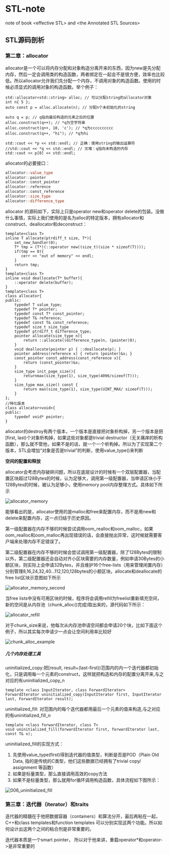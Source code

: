 # STL-note
note of book &lt;effective STL> and &lt;the Annotated STL Sources>



## STL源码剖析

### 第二章：allocator

allocator是一个可以将内存分配和对象构造分离开来的东西，因为new是先分配内存，然后一定会调用类的构造函数，两者绑定在一起会不是很方便，效率也比较低。所以allocator允许我们先分配一个内存，不调用对象的构造函数。使用的时候必须显式的调用对象的构造函数。举个例子：

```
std::allocator<std::string> alloc; // 可以分配string的allocator对象
int n{ 5 };
auto const p = alloc.allocate(n); // 分配n个未初始化的string

auto q = p; // q指向最后构造的元素之后的位置
alloc.construct(q++); // *q为空字符串
alloc.construct(q++, 10, 'c'); // *q为cccccccccc
alloc.construct(q++, "hi"); // *q为hi

std::cout << *p << std::endl; // 正确：使用string的输出运算符
//std::cout << *q << std::endl; // 灾难：q指向未构造的内存
std::cout << p[0] << std::endl;
```

allocator的必要接口：

```C++
allocator::value_type
allocator::pointer
allocator::const_pointer
allocator::reference
allocator::const_reference
allocator::size_type
allocator::difference_type
```

allocator 的源码如下，实际上只是operator new和operator delete的包装。没做什么事情，实际上我们使用的是名为alloc的特定版本，拥有allocator和construct、deallocator和deconstruct：

```
template<class T>
inline T allocate(ptrdiff_t size, T*){
    set_new_handler(0);
    T* tmp = (T*)(::operator new((size_t)(size * sizeof(T))));
    if(tmp == 0){
       cerr << "out of memory" << endl;
    }
    return tmp;
}
template<class T>
inline void deallocate(T* buffer){
    ::operator delete(buffer);
}
template<class T>
class allocator{
public:
    typedef T value_type;
    typedef T* pointer;
    typedef const T* const_pointer;
    typedef T& reference;
    typedef const T& const_reference;
    typedef size_t size_type
    typedef ptrdiff_t difference_type;
    pointer allocate(size_type n){
        return ::allocate((difference_type)n, (pointer)0);
    }
    void deallocate(pointer p) { ::deallocate(p); }
    pointer address(reference x) { return (pointer)&x; }
    const_pointer const_address(const_reference x){
        return (const_pointer)&x;
    }
    size_type init_page_size(){
        returnmax(size_type(1), size_type(4096/sizeof(T)));
    }
    size_type max_size() const {
        return max(size_type(1), size_type(UINT_MAX/ sizeof(T)));
    }
};
//特化版本
class allocator<void>{
public:
    typedef void* pointer;
}
```

allocator的destroy有两个版本，一个版本是直接把对象析构掉，另一个版本是把[first, last)个对象析构掉，如果这些对象都是trivial destructor（无关痛痒的析构函数），那么就不管他，如果不是的话，就一个一个析构掉。所以为了实现第二个版本，STL会增加“对象是否是trivial”的判断，使用value_type()来判断

**空间的配置和释放**

allocator会考虑内存破碎问题，所以在底层设计的时候有一个双层配置器，当配置区块超过128Bytes的时候，认为足够大，调用第一级配置器，当申请区块小于128Bytes的时候，被认为足够小，使用memory pool内存整理方式。具体如下所示

![allocator_memory](.\images\allocator_memory.png)

能够看出的是，allocator使用的是malloc和free来配置内存，而不是用new和delete来配置内存，这一点归结于历史原因。

第一级配置器在内存不够的时候尝试调用oom_realloc和oom_malloc，如果oom_realloc和oom_malloc再出现错误的话，会直接抛出异常，这时候就需要客户端来处理内存不足错误了。

第二级配置器在内存不够的时候会尝试调用第一级配置器，除了128Bytes的限制以外，第二级配置器还会自动对齐小区块需要的内存数量，例如申请30Bytes的小额区块，则实际上会申请32Bytes，并且维护16个free-lists（用来管理闲置内存）分别管理8,16,24,32,40...112,120,128bytes的小额区块。allocate和deallocate的free list区块示意图如下所示

![allocator_memory_second](.\images\allocator_memory_second.png)



当free lists中没有可用区块的时候，程序将会调用refill为freelist重新填充空间，新的空间是从内存池（chunk_alloc()完成)取出来的，源代码如下所示：

![allocator_refill](.\images\allocator_refill.png)

对于chunk_size来说，他每次从内存池申请空间都会申请20个块，比如下面这个例子，所以其实每次申请少一点会让空间利用率比较好

![chunk_alloc_example](.\images\chunk_alloc_example.png)



##### 几个内存处理工具

uninitialized_copy:把[result, result+(last-first))范围内的内一个迭代器都初始化，只是调用每一个元素的construct，这样就把构造和内存的配置分离开来,与之对应的有uninitialized_copy_n

```
template <class InputIterator, class ForwardIterator>
ForwardIterator uninitialized_copy(InputIterator first, InputIterator last, ForwardIterator result);
```

uninitialized_fill: 对范围内的每个迭代器都用最后一个元素的值来构造,与之对应的有uninitialized_fill_n

```
template <class forwardIterator, class T>
void uninitialized_fill(forwardIterator first, forwardIterator last, const T& x);
```

uninitialized_fill的实现方式：

1. 先使用value_type(first)得到迭代器的值类型，判断是否是POD（Plain Old Data, 指的是传统的C类型，他们这些数据已经拥有了trivial copy/ assignment 等函数）
2. 如果是标量类型，那么直接调用高效的copy方法
3. 如果不是标量类型，那么就用for循环调用构造函数，具体流程如下图所示：



![006_uninitialized_fill](.\images\006_uninitialized_fill.png)



### 第三章：迭代器（iterator）和traits

迭代器的精髓在于他把数据容器（containers）和算法分开，最后再粘在一起，C++和class templates和function templates 可以分别实现这两个功能。所以如何设计出这两个之间的粘合剂是非常重要的。

迭代器本质是一个smart pointer， 所以对于他来讲，重载operator*和operator->是非常重要的

















